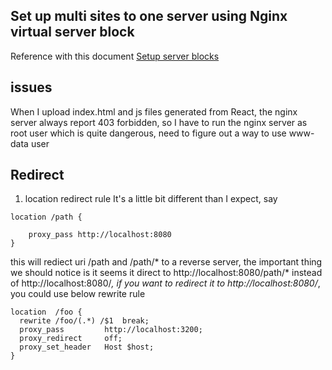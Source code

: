 ## Set up multi sites to one server using Nginx virtual server block
Reference with this document [Setup server blocks](https://www.digitalocean.com/community/tutorials/how-to-set-up-nginx-server-blocks-virtual-hosts-on-ubuntu-16-04)

## issues
When I upload index.html and js files generated from React, the nginx server always report 403 forbidden, so I have to run the nginx server as root user which is quite dangerous, need to figure out a way to use www-data user


## Redirect
1. location redirect rule
It's a little bit different than I expect, say
```
location /path {

	proxy_pass http://localhost:8080
}
```

this will rediect uri /path and /path/* to a reverse server, the important thing we should notice is it seems it direct to http://localhost:8080/path/* instead of http://localhost:8080/*, if you want to redirect it to http://localhost:8080/*, you could use below rewrite rule

```
location  /foo {
  rewrite /foo/(.*) /$1  break;
  proxy_pass         http://localhost:3200;
  proxy_redirect     off;
  proxy_set_header   Host $host;
}
```